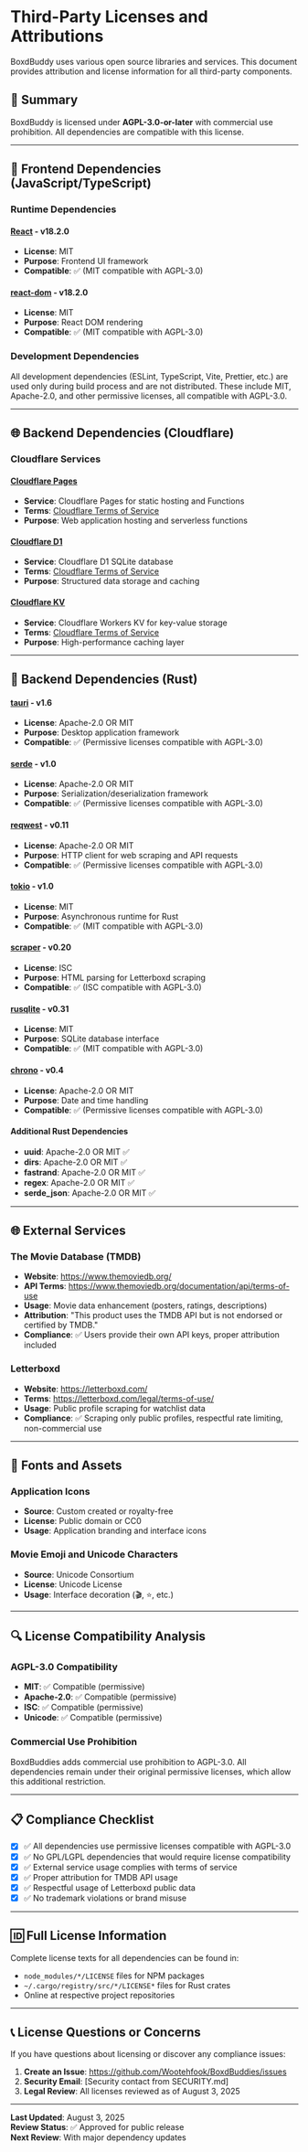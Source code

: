 # Third-Party Licenses and Attributions

BoxdBuddy uses various open source libraries and services. This document provides attribution and license information for all third-party components.

## 📄 Summary

BoxdBuddy is licensed under **AGPL-3.0-or-later** with commercial use prohibition. All dependencies are compatible with this license.

---

## 🎯 Frontend Dependencies (JavaScript/TypeScript)

### Runtime Dependencies

#### [React](https://github.com/facebook/react) - v18.2.0

- **License**: MIT
- **Purpose**: Frontend UI framework
- **Compatible**: ✅ (MIT compatible with AGPL-3.0)

#### [react-dom](https://github.com/facebook/react) - v18.2.0

- **License**: MIT
- **Purpose**: React DOM rendering
- **Compatible**: ✅ (MIT compatible with AGPL-3.0)

### Development Dependencies

All development dependencies (ESLint, TypeScript, Vite, Prettier, etc.) are used only during build process and are not distributed. These include MIT, Apache-2.0, and other permissive licenses, all compatible with AGPL-3.0.

---

## 🌐 Backend Dependencies (Cloudflare)

### Cloudflare Services

#### [Cloudflare Pages](https://pages.cloudflare.com/)

- **Service**: Cloudflare Pages for static hosting and Functions
- **Terms**: [Cloudflare Terms of Service](https://www.cloudflare.com/terms/)
- **Purpose**: Web application hosting and serverless functions

#### [Cloudflare D1](https://developers.cloudflare.com/d1/)

- **Service**: Cloudflare D1 SQLite database
- **Terms**: [Cloudflare Terms of Service](https://www.cloudflare.com/terms/)
- **Purpose**: Structured data storage and caching

#### [Cloudflare KV](https://developers.cloudflare.com/kv/)

- **Service**: Cloudflare Workers KV for key-value storage
- **Terms**: [Cloudflare Terms of Service](https://www.cloudflare.com/terms/)
- **Purpose**: High-performance caching layer

---

## 🦀 Backend Dependencies (Rust)

#### [tauri](https://github.com/tauri-apps/tauri) - v1.6

- **License**: Apache-2.0 OR MIT
- **Purpose**: Desktop application framework
- **Compatible**: ✅ (Permissive licenses compatible with AGPL-3.0)

#### [serde](https://github.com/serde-rs/serde) - v1.0

- **License**: Apache-2.0 OR MIT
- **Purpose**: Serialization/deserialization framework
- **Compatible**: ✅ (Permissive licenses compatible with AGPL-3.0)

#### [reqwest](https://github.com/seanmonstar/reqwest) - v0.11

- **License**: Apache-2.0 OR MIT
- **Purpose**: HTTP client for web scraping and API requests
- **Compatible**: ✅ (Permissive licenses compatible with AGPL-3.0)

#### [tokio](https://github.com/tokio-rs/tokio) - v1.0

- **License**: MIT
- **Purpose**: Asynchronous runtime for Rust
- **Compatible**: ✅ (MIT compatible with AGPL-3.0)

#### [scraper](https://github.com/causal-agent/scraper) - v0.20

- **License**: ISC
- **Purpose**: HTML parsing for Letterboxd scraping
- **Compatible**: ✅ (ISC compatible with AGPL-3.0)

#### [rusqlite](https://github.com/rusqlite/rusqlite) - v0.31

- **License**: MIT
- **Purpose**: SQLite database interface
- **Compatible**: ✅ (MIT compatible with AGPL-3.0)

#### [chrono](https://github.com/chronotope/chrono) - v0.4

- **License**: Apache-2.0 OR MIT
- **Purpose**: Date and time handling
- **Compatible**: ✅ (Permissive licenses compatible with AGPL-3.0)

#### Additional Rust Dependencies

- **uuid**: Apache-2.0 OR MIT ✅
- **dirs**: Apache-2.0 OR MIT ✅
- **fastrand**: Apache-2.0 OR MIT ✅
- **regex**: Apache-2.0 OR MIT ✅
- **serde_json**: Apache-2.0 OR MIT ✅

---

## 🌐 External Services

### The Movie Database (TMDB)

- **Website**: https://www.themoviedb.org/
- **API Terms**: https://www.themoviedb.org/documentation/api/terms-of-use
- **Usage**: Movie data enhancement (posters, ratings, descriptions)
- **Attribution**: "This product uses the TMDB API but is not endorsed or certified by TMDB."
- **Compliance**: ✅ Users provide their own API keys, proper attribution included

### Letterboxd

- **Website**: https://letterboxd.com/
- **Terms**: https://letterboxd.com/legal/terms-of-use/
- **Usage**: Public profile scraping for watchlist data
- **Compliance**: ✅ Scraping only public profiles, respectful rate limiting, non-commercial use

---

## 🎨 Fonts and Assets

### Application Icons

- **Source**: Custom created or royalty-free
- **License**: Public domain or CC0
- **Usage**: Application branding and interface icons

### Movie Emoji and Unicode Characters

- **Source**: Unicode Consortium
- **License**: Unicode License
- **Usage**: Interface decoration (🎬, ⭐, etc.)

---

## 🔍 License Compatibility Analysis

### AGPL-3.0 Compatibility

- **MIT**: ✅ Compatible (permissive)
- **Apache-2.0**: ✅ Compatible (permissive)
- **ISC**: ✅ Compatible (permissive)
- **Unicode**: ✅ Compatible (permissive)

### Commercial Use Prohibition

BoxdBuddies adds commercial use prohibition to AGPL-3.0. All dependencies remain under their original permissive licenses, which allow this additional restriction.

---

## 📋 Compliance Checklist

- [x] ✅ All dependencies use permissive licenses compatible with AGPL-3.0
- [x] ✅ No GPL/LGPL dependencies that would require license compatibility
- [x] ✅ External service usage complies with terms of service
- [x] ✅ Proper attribution for TMDB API usage
- [x] ✅ Respectful usage of Letterboxd public data
- [x] ✅ No trademark violations or brand misuse

---

## 🆔 Full License Information

Complete license texts for all dependencies can be found in:

- `node_modules/*/LICENSE` files for NPM packages
- `~/.cargo/registry/src/*/LICENSE*` files for Rust crates
- Online at respective project repositories

---

## 📞 License Questions or Concerns

If you have questions about licensing or discover any compliance issues:

1. **Create an Issue**: https://github.com/Wootehfook/BoxdBuddies/issues
2. **Security Email**: [Security contact from SECURITY.md]
3. **Legal Review**: All licenses reviewed as of August 3, 2025

---

**Last Updated**: August 3, 2025  
**Review Status**: ✅ Approved for public release  
**Next Review**: With major dependency updates
